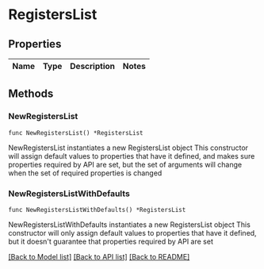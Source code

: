 # RegistersList

## Properties

Name | Type | Description | Notes
------------ | ------------- | ------------- | -------------

## Methods

### NewRegistersList

`func NewRegistersList() *RegistersList`

NewRegistersList instantiates a new RegistersList object
This constructor will assign default values to properties that have it defined,
and makes sure properties required by API are set, but the set of arguments
will change when the set of required properties is changed

### NewRegistersListWithDefaults

`func NewRegistersListWithDefaults() *RegistersList`

NewRegistersListWithDefaults instantiates a new RegistersList object
This constructor will only assign default values to properties that have it defined,
but it doesn't guarantee that properties required by API are set


[[Back to Model list]](../README.md#documentation-for-models) [[Back to API list]](../README.md#documentation-for-api-endpoints) [[Back to README]](../README.md)


